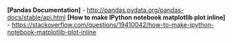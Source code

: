 **[Pandas Documentation]** - http://pandas.pydata.org/pandas-docs/stable/api.html
**[How to make IPython notebook matplotlib plot inline]** - https://stackoverflow.com/questions/19410042/how-to-make-ipython-notebook-matplotlib-plot-inline